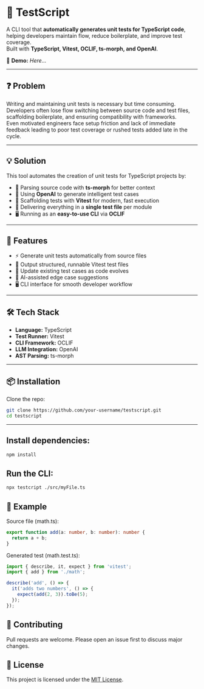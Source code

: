# 🧪 TestScript

A CLI tool that **automatically generates unit tests for TypeScript code**, helping developers maintain flow, reduce boilerplate, and improve test coverage.  
Built with **TypeScript, Vitest, OCLIF, ts-morph, and OpenAI**.

🔗 **Demo:** _Here..._

---

## ❓ Problem

Writing and maintaining unit tests is necessary but time consuming. Developers often lose flow switching between source code and test files, scaffolding boilerplate, and ensuring compatibility with frameworks.  
Even motivated engineers face setup friction and lack of immediate feedback leading to poor test coverage or rushed tests added late in the cycle.

---

## 💡 Solution

This tool automates the creation of unit tests for TypeScript projects by:

- 🧩 Parsing source code with **ts-morph** for better context  
- 🤖 Using **OpenAI** to generate intelligent test cases  
- 🧪 Scaffolding tests with **Vitest** for modern, fast execution  
- 📄 Delivering everything in a **single test file** per module  
- 🖥️ Running as an **easy-to-use CLI** via **OCLIF**  

---

## 🚀 Features

- ⚡ Generate unit tests automatically from source files  
- 📝 Output structured, runnable Vitest test files  
- 🔄 Update existing test cases as code evolves  
- 🤖 AI-assisted edge case suggestions  
- 🖥️ CLI interface for smooth developer workflow  

---

## 🛠️ Tech Stack

- **Language:** TypeScript  
- **Test Runner:** Vitest  
- **CLI Framework:** OCLIF  
- **LLM Integration:** OpenAI  
- **AST Parsing:** ts-morph  

---

## 📦 Installation

Clone the repo:  
```bash
git clone https://github.com/your-username/testscript.git
cd testscript
```

---

## Install dependencies:

```bash
npm install

```

## Run the CLI:

```bash
npx testcript ./src/myFile.ts

```

## 📜 Example

Source file (math.ts):

```ts
export function add(a: number, b: number): number {
  return a + b;
}
```

Generated test (math.test.ts):

```ts
import { describe, it, expect } from 'vitest';
import { add } from './math';

describe('add', () => {
  it('adds two numbers', () => {
    expect(add(2, 3)).toBe(5);
  });
});
```

## 🤝 Contributing

Pull requests are welcome. Please open an issue first to discuss major changes.

## 📜 License

This project is licensed under the [MIT License](./LICENSE).
